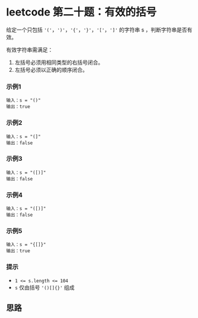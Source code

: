 # leetcode 第二十题：有效的括号

给定一个只包括 `'('`，`')'`，`'{'`，`'}'`，`'['`，`']'` 的字符串 s ，判断字符串是否有效。

有效字符串需满足：

1. 左括号必须用相同类型的右括号闭合。
2. 左括号必须以正确的顺序闭合。

### 示例1
```
输入：s = "()"
输出：true
```

### 示例2
```
输入：s = "(]"
输出：false
```

### 示例3
```
输入：s = "([)]"
输出：false
```

### 示例4
```
输入：s = "([)]"
输出：false
```

### 示例5
```
输入：s = "{[]}"
输出：true
```

### 提示

+ `1 <= s.length <= 104`
+ `s` 仅由括号 `'()[]{}'` 组成


## 思路

